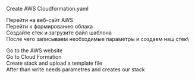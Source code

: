 Create AWS Cloudformation.yaml

Перейти на веб-сайт AWS\
Перейти к формированию облака\
Создайте стек и загрузите файл шаблона\
После чего записываем необходимые параметры и создаем наш стек\

Go to the AWS website\
Go to Cloud Formation\
Create stack and upload a template file\
After than write needs parametres and creates our stack




